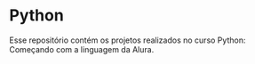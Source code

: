 # Python

Esse repositório contém os projetos realizados no curso Python: Começando com a linguagem da Alura.
